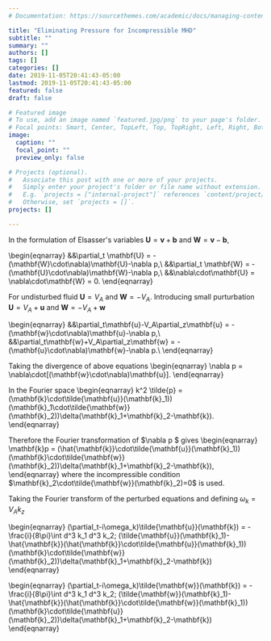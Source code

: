```yaml
---
# Documentation: https://sourcethemes.com/academic/docs/managing-content/

title: "Eliminating Pressure for Incompressible MHD"
subtitle: ""
summary: ""
authors: []
tags: []
categories: []
date: 2019-11-05T20:41:43-05:00
lastmod: 2019-11-05T20:41:43-05:00
featured: false
draft: false

# Featured image
# To use, add an image named `featured.jpg/png` to your page's folder.
# Focal points: Smart, Center, TopLeft, Top, TopRight, Left, Right, BottomLeft, Bottom, BottomRight.
image:
  caption: ""
  focal_point: ""
  preview_only: false

# Projects (optional).
#   Associate this post with one or more of your projects.
#   Simply enter your project's folder or file name without extension.
#   E.g. `projects = ["internal-project"]` references `content/project/deep-learning/index.md`.
#   Otherwise, set `projects = []`.
projects: []

---
```

In the formulation of Elsasser's variables $\mathbf{U} = \mathbf{v}+\mathbf{b}$ and $\mathbf{W} = \mathbf{v}-\mathbf{b}$,

\begin{eqnarray}
	&&\partial_t \mathbf{U} = -(\mathbf{W}\cdot\nabla)\mathbf{U}-\nabla p,\\
	&&\partial_t \mathbf{W} = -(\mathbf{U}\cdot\nabla)\mathbf{W}-\nabla p,\\
	&&\nabla\cdot\mathbf{U} = \nabla\cdot\mathbf{W} = 0.
\end{eqnarray}

For undisturbed fluid $\mathbf{U} = V_A$ and $\mathbf{W} =- V_A$. Introducing small purturbation $\mathbf{U} = V_A+\mathbf{u}$ and $\mathbf{W} = -V_A+\mathbf{w}$

\begin{eqnarray}
	&&\partial_t\mathbf{u}-V_A\partial_z\mathbf{u} = -(\mathbf{w}\cdot\nabla)\mathbf{u}-\nabla p,\\
	&&\partial_t\mathbf{w}+V_A\partial_z\mathbf{w} = -(\mathbf{u}\cdot\nabla)\mathbf{w}-\nabla p.\\
\end{eqnarray}

Taking the divergence of above equations
\begin{eqnarray}
	\nabla p  = \nabla\cdot[(\mathbf{w}\cdot\nabla)\mathbf{u}].
\end{eqnarray}

In the Fourier space
\begin{eqnarray}
	k^2 \tilde{p} = (\mathbf{k}\cdot\tilde{\mathbf{u}}(\mathbf{k}_1))(\mathbf{k}_1\cdot\tilde{\mathbf{w}}(\mathbf{k}_2))\delta(\mathbf{k}_1+\mathbf{k}_2-\mathbf{k}).
\end{eqnarray}

Therefore the Fourier transformation of $\nabla p $ gives
\begin{eqnarray}
	\mathbf{k}p = (\hat{\mathbf{k}}\cdot\tilde{\mathbf{u}}(\mathbf{k}_1))(\mathbf{k}\cdot\tilde{\mathbf{w}}(\mathbf{k}_2))\delta(\mathbf{k}_1+\mathbf{k}_2-\mathbf{k}),
\end{eqnarray}
where the incompressible condition $\mathbf{k}_2\cdot\tilde{\mathbf{w}}(\mathbf{k}_2)=0$ is used.

Taking the Fourier transform of the perturbed equations and defining $\omega_k = V_A k_z$

\begin{eqnarray}
	(\partial_t-i\omega_k)\tilde{\mathbf{u}}(\mathbf{k}) = -\frac{i}{8\pi}\int d^3 k_1 d^3 k_2\; (\tilde{\mathbf{u}}(\mathbf{k}_1)-\hat{\mathbf{k}}(\hat{\mathbf{k}}\cdot\tilde{\mathbf{u}}(\mathbf{k}_1))(\mathbf{k}\cdot\tilde{\mathbf{w}}(\mathbf{k}_2))\delta(\mathbf{k}_1+\mathbf{k}_2-\mathbf{k})
\end{eqnarray}

\begin{eqnarray}
	(\partial_t-i\omega_k)\tilde{\mathbf{w}}(\mathbf{k}) = -\frac{i}{8\pi}\int d^3 k_1 d^3 k_2\; (\tilde{\mathbf{w}}(\mathbf{k}_1)-\hat{\mathbf{k}}(\hat{\mathbf{k}}\cdot\tilde{\mathbf{w}}(\mathbf{k}_1))(\mathbf{k}\cdot\tilde{\mathbf{u}}(\mathbf{k}_2))\delta(\mathbf{k}_1+\mathbf{k}_2-\mathbf{k})
\end{eqnarray}
